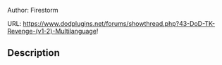 Author: Firestorm

URL: https://www.dodplugins.net/forums/showthread.php?43-DoD-TK-Revenge-(v1-2)-Multilanguage!

## Description

